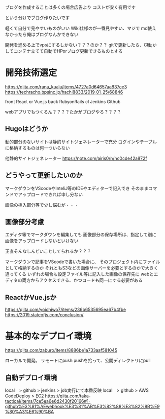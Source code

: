 ブログを作成することは多くの場合広告より
コストが安く有用です


という分けでブログ作りたいです

軽くて自分で見やすいものがいい
Wiki仕様のが一番見やすい、マジで
md使えなかったら俺はブログなんかできない

開発を進める上でvpsにするしかない？？？のか？？
gitで更新したら、Cl動かしてコンテナ立てて自動でHPorブログ更新できるものとする


# 開発技術選定
https://qiita.com/rana_kualu/items/4727a0d64657aa837ce3
https://techracho.bpsinc.jp/hachi8833/2019_01_25/68846


front
React or Vue.js
back 
RubyonRails
cl 
Jenkins
Github


webアプリでもつくるん？？？？たかがブログやろ？？？？

##  Hugoはどうか
動的部分のないサイトは静的サイトジェネレーターで充分
ログインやテーブルに格納するものは何一ついらない

他静的サイトジェネレーター
https://note.com/airis0/n/nc0cde42a872f

##  どうやって更新したいのか
マークダウンをVScodeやInteliJ等のIDEやエディターで記入でき
そのままコマンドでアップロードできれば申し分ない

画像の挿入部分等で少し悩むが・・・


##  画像部分考慮
エディタ等でマークダウンを編集しても
画像部分の保存場所は、指定して別に画像をアップロードしないといけない

正直そんなしんどいことしてられるか？？？

マークダウンで記事をVScodeで書いた場合に、
そのプロジェクト内にファイルとして格納するのか
それともS3などの画像サーバーを必要とするのかで大きく違ってくる
いずれの場合も設定ファイル等に記入した画像の保存先に
webとエディタの両方からアクセスできる、かつコードも同一にする必要がある



## ReactかVue.jsか

https://qiita.com/yoichiwo7/items/236b6535695ea67b4fbe
https://2019.stateofjs.com/conclusion/

# 基本的なデプロイ環境

https://qiita.com/zaburo/items/8886be1a733aaf581045

ローカルで開発。
リモートにpush
pushを拾って、公開ディレクトリにpull

##  自動デプロイ環境

local　> github > jenkins > job実行にて本番反映
local　> github > AWS CodeDeploy > EC2
https://qiita.com/taka-tactical/items/7ce5ea6e6d2430f20166#1-github%E3%81%AEwebhook%E3%81%AB%E3%82%88%E3%82%8B%E9%80%A3%E6%90%BA



